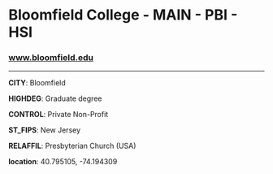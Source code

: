 # Bloomfield College - MAIN - PBI - HSI
### www.bloomfield.edu
---
**CITY**: Bloomfield

**HIGHDEG**: Graduate degree

**CONTROL**: Private Non-Profit

**ST_FIPS**: New Jersey

**RELAFFIL**: Presbyterian Church (USA)

**location**: 40.795105, -74.194309